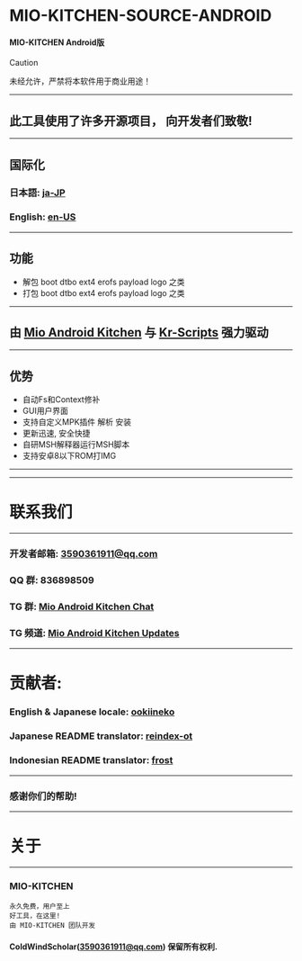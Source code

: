 # MIO-KITCHEN-SOURCE-ANDROID #
#### MIO-KITCHEN Android版
> [!CAUTION]
> 未经允许，严禁将本软件用于商业用途！
***
## 此工具使用了许多开源项目， 向开发者们致敬!
***
## 国际化
### 日本語: [ja-JP](README_ja-JP.md)
### English: [en-US](README.md)
***
## 功能
* 解包 boot dtbo ext4 erofs payload logo 之类
* 打包 boot dtbo ext4 erofs payload logo 之类
***
## 由 [Mio Android Kitchen](https://github.com/ColdWindScholar/MIO-KITCHEN-SOURCE) 与 [Kr-Scripts](https://github.com/ColdWindScholar/kr-scripts) 强力驱动
***
## 优势
* 自动Fs和Context修补
* GUI用户界面
* 支持自定义MPK插件 解析 安装
* 更新迅速, 安全快捷
* 自研MSH解释器运行MSH脚本
* 支持安卓8以下ROM打IMG
***
***
# 联系我们
***
### 开发者邮箱: 3590361911@qq.com
### QQ 群: 836898509
### TG 群: [Mio Android Kitchen Chat](https://t.me/mio_android_kitchen_group)
### TG 频道: [Mio Android Kitchen Updates](https://t.me/mio_android_kitchen)
***
# 贡献者:
### English & Japanese locale: [ookiineko](https://github.com/ookiineko)
### Japanese README translator: [reindex-ot](https://github.com/reindex-ot)
### Indonesian README translator: [frost](https://github.com/Frostleaft07)
***
### 感谢你们的帮助!
***
# 关于
***
### MIO-KITCHEN
```
永久免费，用户至上
好工具，在这里!
由 MIO-KITCHEN 团队开发
```
#### ColdWindScholar(3590361911@qq.com) 保留所有权利. ####
